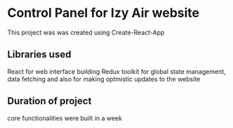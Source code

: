 # Control Panel for Izy Air website

This project was was created using Create-React-App

## Libraries used
React for web interface building
Redux toolkit for global state management, data fetching and also for making optmistic updates to the website

## Duration of project
core functionalities were built in a week


